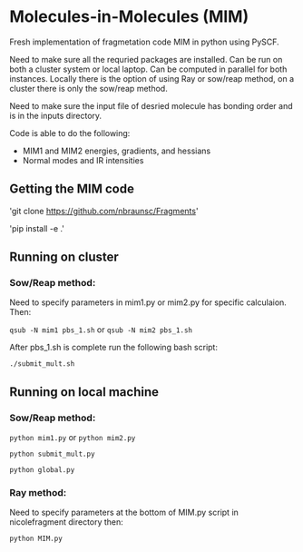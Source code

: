 # Molecules-in-Molecules (MIM)
Fresh implementation of fragmetation code MIM in python using PySCF.  

Need to make sure all the requried packages are installed.  Can be run on both a cluster system or local laptop.  Can be computed in parallel for both instances. Locally there is the option of using Ray or sow/reap method, on a cluster there is only the sow/reap method.

Need to make sure the input file of desried molecule has bonding order and is in the inputs directory.

Code is able to do the following:
- MIM1 and MIM2 energies, gradients, and hessians
- Normal modes and IR intensities

## Getting the MIM code
'git clone https://github.com/nbraunsc/Fragments'

'pip install -e .'

## Running on cluster
### Sow/Reap method:
Need to specify parameters in mim1.py or mim2.py for specific calculaion. Then:

`qsub -N mim1 pbs_1.sh` or `qsub -N mim2 pbs_1.sh`

After pbs_1.sh is complete run the following bash script:

`./submit_mult.sh`

## Running on local machine
### Sow/Reap method:

`python mim1.py` or `python mim2.py`

`python submit_mult.py`

`python global.py`

### Ray method:

Need to specify parameters at the bottom of MIM.py script in nicolefragment directory then:

`python MIM.py`




